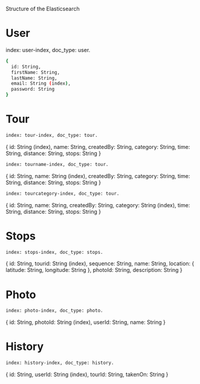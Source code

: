 Structure of the Elasticsearch

User
=====
index: user-index, doc_type: user.

```bash
{
  id: String,
  firstName: String,
  lastName: String,
  email: String (index),
  password: String
}
```


Tour
=====
```bash
index: tour-index, doc_type: tour.
```
{
  id: String (index),
  name: String,
  createdBy: String,
  category: String,
  time: String,
  distance: String,
  stops: String
}

```bash
index: tourname-index, doc_type: tour.
```
{
  id: String,
  name: String (index),
  createdBy: String,
  category: String,
  time: String,
  distance: String,
  stops: String
}

```bash
index: tourcategory-index, doc_type: tour.
```
{
  id: String,
  name: String,
  createdBy: String,
  category: String (index),
  time: String,
  distance: String,
  stops: String
}

Stops
=======
```bash
index: stops-index, doc_type: stops.
```
{
  id: String,
  tourid: String (index),
  sequence: String,
  name: String,
  location: {
    latitude: String,
    longitude: String
    },
  photoId: String,
  description: String
}


Photo
=======
```bash
index: photo-index, doc_type: photo.
```
{
  id: String,
  photoId: String (index),
  userId: String,
  name: String
}


History
=======
```bash
index: history-index, doc_type: history.
```
{
  id: String,
  userId: String (index),
  tourId: String,
  takenOn: String
}
